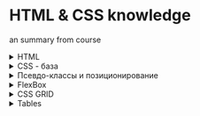 # HTML & CSS knowledge
an summary from course

<details> <summary>  HTML </summary>
## HTML
Начинать каждый док с <`!DOCTYPE html`> - говорит браузеру что мы вообще используем

`<html></html> `- Елемент для содержания в себе `<head> & <body>`. Хоть пустые, но они должны быть прописаны. 

Для автоматичесского заполения бозовой херни можно вписать `!`  и прожать таб

Атрибуты k нему:

lang - язык. EN, DE, UA.
	
#### head  - контент, что не рендериться, невидемый на странице. Как имя в закладке, описание сайта в его ссылке и тд.

Именно сюда вводится Internal CSS, или подключаеться External CSS. Подробнее - ниже.

`<title></title>` - Текст на вкладке сверху.

`<meta charset="UTF-8" />` - описывает данные. So metadata means data about the data. 

Атрибут charset - описывает кодировку символов (указанная - стандарнтая). 
	
#### body - имеет в себе основное наполнение сайта, контент

`<h1></h1>` - Заголовок, имеет 6 уровней. // Лучше использовать h1 один раз в одной странице на практике

`<p></p>` - Параграф
  
`<b></b>` - Жирный текст. Но это старая функция.
  
`<strong></strong>`  - Тоже жирный, но с html 5 имеет особое значение в коде, больше рекомендуеться к использованию чем `<b>`
  
`<i></i>` - курсив, но старый
  
`<em></em>` - курсив html 5, рекомендуеться к использованию
	
### СПИСКИ
`<ol></ol>` - order list. Список с цифрами. В него входит `<li>`

`<il></ul>` - unordered list. Список с точками. В него входит `<li>`

`<li></li>` - list item. Елемент списка

Пример: 	

	 <ol>
   
      <li>The opening tag</li>
      
      <li>The closing tag</li>
      
      <li>The actual element</li>
      
    </ol>
	
	
### ФОТО
`<img  />` - вывод фото. Не требует отдельного закрытия. Вызываеться в паре с атрибутами.

Атрибуты:

Используються для описания елементов. Находяться внутри вызова функции.

src (sourse) - указывает расположения файла

alt (alternative text) - описывает картинку, что бы гугл понимал что там, для SEO. Так же помогает слепым людям. Нельзя 
пропускать, всегда важно писать хорошее описание.

width - Количество пикселей ширины картинки. Полезно для уменьшения размера.

height - Количество пикселей высоты картинки. // лучше использовать зная разрешение картинки. Что бы не исказить её.

Пример вызова фото с атрибутами:

	 <img
      src="post-img.jpg"
      alt="HTML code on a screen"
      width="500"
      height="200"
    />

### Ссылки
`<a></a>` (anchor) - Функция призыва гмперссылки. Внутри кликабельный текст для перехода

href - атрибут для подкрепления ссылки, на которую идёт переход. # - вверх к текущей странице.

target - Указывает где открыть гиперссылку. Без указания функции - вместо текущей страницы. 

`target="_blank"` - на новой вкладке. 

Пример использования: 

    <a href="https://developer.mozilla.org/ru/docs/Web/HTML" target="_blank">MDN Web Docs</a>
<a href="https://developer.mozilla.org/ru/docs/Web/HTML" target="_blank">MDN Web Docs</a>

### Semantic HTML

Итак, в HTML, когда мы говорим о семантике, мы имеем в виду, что некоторые элементы на самом деле смысл или цель, связанная с ними.

Поэтому, когда мы думаем об определенном HTML-элементе, на самом деле нам не следует думать о том, как этот элемент выглядит при отображении на странице. Но вместо этого мы должны подумать о том, что на самом деле означает этот элемент и для чего он тут. Таково в основном определение семантического HTML.

`<strong>` - So again, by using the strong element here, the text will still look bold here in the browser, but what really matters here is that we now assign some meaning to this content here. We now say that is a strong content, which means basically a very important piece of content and the same here for this piece. So this fundamental word here.

Тоже самое для курсива - `<em>`

#### <strong>Box. Коробки с контеном.</strong>

Пока не совсем понимаю их пользу. Когда узнаю опишу тут.

`<nav></nav>` - Контейнер для навигации. //The nav element represents a section of a page that links to other pages or to parts within the page: a section with navigation links.

`<menu>` - Как нав, только для кнопок у веб-приложений, не обычный сайтов.

`<main>` - Used  to display the main piece of content

`<div></div>` - Тоже контейнер, но без предназначения. //And so now we should only use the div element when we don't want to attach a certain meaning to a certain container.

`<article></article>` - Тоже контейнер, для основного контента

`<header></header>` - Тоже контейнер, для заголовка контента. Примеры: Для страницы - заголовок, имя сайта. Для поста - тема поста, фото и имя автора.

`<footer></footer>` - Тоже контейнер, для ниженого артикула

`<p></p>` - тоже сюда относиться, контент с значением.

`<aside></aside>` - элемент aside обычно используется для дополнительной информации, дополняющей основную часть страницы. Так что в данном случае основная часть страницы — это article. А затем в стороне, которая является вторичной информацией, в основном это некоторые связанные посты, которые относятся к статье, то есть к основной части.

`<figure></figure>` - контейнер, как артикл подойдёт для карт с описанием продукта.
 
 <strong>Это всё помогает SEO</strong>

</details>

<details> <summary>  CSS - база </summary>


# CSS 
### Cascading Style Sheets

#### [НОВОЕ] Обновлённые комманды.

	transition: background-color 0.5s;
	
Делает переход между анимациями. Если поместить в а:линк :виситед с указанием бекграунда, секунд то сделает плавный переход между цветами при наведении. Пихать в стартовом состоянии анимации. То есть в css с которого начнёться анимация.

Три места, где можно писать CSS:
<ul>
	<li>inline CSS</li>
	<li>internal CSS</li>
	<li>external CSS</li>
</ul>

### Inline - прописываеться внутри елемента.

Пример:
 ` <h1 style="color: blue">📘 The Code Magazine</h1>`
 
 На больших сайтах использовать Inline для каждого текста и указывать стилистику будет слишком долго, текст будет раздувать, и редактировать крайне неудобно. Лучше никогда не использовать эту хуйню.
 
 
 ### Internal & External.
 `<style></style>` - Функция для Internal, в которой прописываются все исменения CSS Для страницы. Сувать в `<head>`
 
 CSS - Язык для стилистики кода хтмл. Ещё лучше  использовать external, то есть в отдельном файле. B нём будет удобнее редактировать: не одну длинейшую страницу, а две средних. По этому external - оптимальный. Да и лектор его использует. Дальше о нём.
 
 
Но если комманды CSS находяться не в доке хтмл, без подключения он не будет знать о его существовании. Пример подключения External, прописывается в `<head>`:

    `<link href="style.css" rel="stylesheet" />`
    
Где link - функция подключения, href - путь, rel - указывает, что мы подключаем StyleSheet(ебу что это, препод сказал).    

### С подключением всё. Как он устроен:

 Для начала нужно указать, какой именно елемент мы будем украшать.  В примере - все заголовки `<h1>`.
 
	 h1 {
 	 	color: blue;
 	}
   
Это - одно правило. Rule. В CSS Их будет много. Из чего оно состоит:

<img src="https://i.ibb.co/nCvWHN0/Screenshot-1.png" alt="Screenshot-1" border="0">

<ul> 
	<li>Всегда начинаеться с селектора. Указываем, что именно менять.</li> 
	<li>Дальше открываем блок деклараций, куда их и вписываем.</li> 
	<li>Деклараций может быть много, у каждей своё свойство и значение. Перечислять их через `;` .</li> 
</ul>

### Propetries to style text

---

### color

Цвет:

`color: blue;`

Тут blue - keyword. Обычно нужно указать цвет его кодом.

---

### font-size

Размер:

`font-size: 26px;`

26 - колово пикселей, что будет занимать текст на екране.

---

### font-family

Шрифт:
	
`font-family: sans-serif;`

Нужно выбрать один из предустановленных шрифтов. Иначе на других пк не загрузит. Как это исправить потом обновлю здесь.

---

### text-transform

Смена размеров(капс, прописные) текста
	
`text-transform: uppercase;`

Выбранный - весь текст капсом. Много вариантов. 

---

### font-style

Вид текста.
Курсив, жирный.

`font-style: italic;`

Указан - курсив.

---

### line-height

Межстрочный интервал

`line-height: 1,5;`

Тут все очевидно, хули уточнять.

---

### text-align

Выравнивание текста на странице

`text-align: center;`

Указан - в центре	

---

### font-weight

Ширина текста, жирность. Степень жирности указывается.

`font-weight: bold;`

Указан - стандарт

---

### list-style

Указывает стиль для все списков.

`list-style: none;`

Ебу какие ещё есть, но именно этот уберает отображение точек в списках.

---

### text-decoration

Добавляет тексту стиль.

	a {
  	color: rgb(68, 192, 250);
  	text-decoration: none;
	}

Убирает нижнюю линию у ссылок.

---

### ВАЖНО: Особенности Селектора

Особенности выбора текста к изменению, селектора. Что делать, если уже выбрали весь текст под один формат. Но нужно изменить нижний артикул, сделать меньше остального. И он указан как `<p>` - параграф, со своим указанным размером. Что бы изменить конкретный контейнер в другом контейнере, вот что нужно сделать:

#### Descendant Selector - селектор потомок

	footer p {
  	font-size: 16px;
	}

Где footer - бокс колонтитул, а Р - параграф в нём. Хоть и ранее в CSS указывалось, что шрифт для Р большой. Но уточняя, что хотим изменить параграф именно в боксе footer мы меняем его, не сбрасываю остальное форматирование. При этом при смене общих параметров - шрифтов, размеров колонтитул возьмёт шрифт, но оставит размер указанный для него отдельно. Пиздато, хули.

Так же, если есть несколько одинаковых боксов под другими боксами, и у них должны быть разные форматы. Что делать? 
Указать путь, к какому именно боксу идём. Путь можно и удленять при ненобходимости:

	article header p {
  	font-style: italic;
	}

Но так не желательно делать, это сильная завязка под хтмл. И если его поменять, все слетит. И кода много уходит если путь длинный, такой код не чистый. По этому оптимальнее создать бокс и дать ему название, что бы изменить именно его.

### ID & Class 

Оба атрибута - возможность переименовывать бокс. Для чего? Для отдельного его форматирование в CSS. В чём разница? <strong>ID</strong> можно назвать только один елемент. Назвать им только один бокс. <strong>Class</strong> можно использовать для переименовки множеств боксов, именно он рекомендуется для использования.

#### Начнём с ID: 

	<p id="author">
		Posted by <strong>Laura Jones</strong> on Monday, June 21st 2027
	</p>
	
Как атрибут, указывается в открытии функции бокса. После вызываеться как Селектор в CSS таким образом: 

	#author {
	  font-style: italic;
	  font-size: 18px;
	}

Через #, дальше как обычно. <strong>Но лучше всегда использовать Классы, так как никогда не знаешь, будешь ли ещё использовать это форматирование или нет в будушем. По этому всегда стоит вызывать его</strong>

#### Вызов Class:

	<p class="related-author">By Jonas Schmedtmann</p>

Тоже прописываеться как атрибут. Но для форматирования в CSS вызывается по другому:

	.related-author {
  	font-size: 18px;
  	font-weight: bold;
	}
	
Вызов через точку - . Всегда использовать его.

Полезная хуета, нужно привыкать ее юзать. Так же важно прописывать все словосочитания через - . Такая конвенция среди разработчиков на CSS.

Фоны/Backgrounds
---

Для перекраса фона в css используэться эта функция. Используеться для боксов и перекрашивает фон у них.

	background-color: #f8f8f8;
	
Другой вариант - сделать фон с границами. 


	border-top: 5px solid rgb(241, 148, 9);
	
	Syntax: <line-width> || <line-style> || <color>
	
Синтаксис такой: ширина границы, стиль линии и цвет. Если нужно указать не весь периметр, можно использовать сторону в призыве функции. На примере - выбран вверх.


</details>

<details> <summary>  Псевдо-классы и позиционирование </summary>


Pseudo Class
---

Это когда в селекторе добавляешь доп ограничения.

	li:first-child {
  	font-weight: bold;
	}

is that it will select an li element, or actually it was select all the li elements that are the first child elements of its parent elements.

Функция first-child берёт список всех li что находяться в другом боксе, и где li является child/подклассом. И выбирает первый из списка. Где можно получить нобелевкую за то как быстро я с этим разобрался!?

Так же можно выбрать last-child. Или любой другой номер (сюда же можно указывать четные - нечётные фильтры odd - even):

	li:nth-child(3) {
  	color: red;
	}

Так же можно использвать для выборки одних боксов в других для редакции:

	article p:last-child {
  	color: red;
	}
	
Тут выбирает последний параграф в боксе артикул. Но с условием, что нет других под-боксов, тогда не будет он воркать.

PSEUDo CLASSES FOR LINKS
---
Те, по которым переходили: 

	a:visited {
  	/* color: black; */
  	color: rgb(68, 192, 250);
	}
	
Те, на которые навели мышкой:

	a:hover {
		color: orangered;
  	font-weight: bold;
		text-decoration: underline orangered;
	}

При нажатии на ссылку:

	a:active {
		background-color: black;
		font-style: italic;
	}

RESOLVING CONFLICTING DECLARATIONS
---

<img src="https://i.ibb.co/3N3fkRN/image.png" alt="image" border="0">

---

ПОЗИЦИОНИРОВАНИЕ
---

<img src="https://i.ibb.co/ygSpVSX/image.png" alt="image" border="0">

Каждый елемент на сайте - это бокс. Каждый бокс имеет внутри - поле с контентом, между контентом и границей, саму границу. Снаружи - расстояние до другого бокса. Все поля настраиваються. Если марджин одного поля пересекаеться с другим, то они накладываются друг на друга. То есть между боксами будет растояние большего маргина.

Из советов: лучше центрировать страницу посредине. Для этого взять все под хтмл в бокс, и настроить его.

Пример:

	.container {
 	 width: 700px;
  	margin: 0px auto;
 	 border: 2px solid #f19409;
 	 padding: 20px;
	}

Лучше всего каждый проект с нуля настраивать все поля, для этого необходимо их обнулить:

	* {
	margin: none;
	padding: none;
	}
	
	
Есть виды боксов:

Inline boxes -  So these types of boxes that only occupied exactly the space that they need for its content. Они хранят только контент - это ` <a> <strong>`. небольшые боксы только с контентом. Это a <strong> img strong em button etc. </strong>
	
Так же их можно превратить в нормальные боксы коммандой: 

	
	 display: inline; 
	 display: block; 

	
block-level boxes or block-level elements - Они занимают все место что могут по горизонтали что позволяет им родитительский бокс, и имеют отступы от других боксов в вертикали

Разница указана - будет безсмысленно, если курсив будет занимать всю теориторию по вертикали. для встроенных элементов свойства высоты и ширины не имеют никакого эффекта. Также отступы и поля применяются только горизонтально или, другими словами, на левой и правой сторонах, а не сверху и снизу.


<img src="https://i.ibb.co/dLRhrd9/image.png" alt="image" border="0">

Третий тип - средний. Занимает минимум места и не переносит параграф как инлайн, но имеет настраиваемые в горизонтали поля как бокс.
 
АБСОЛЮТНОЕ ПОЗИЦИОНИРОВАНИЕ
---

Позволяет ебнуть бокс где удобно, где нужно по координатам. 

	position: absolute;
	 bottom: 50px;
 	 right: 50px;

Указываешь позицию и координаты отступа. По умолчание - отступ идёт от viewport - точки прогрузки страницы сверху. Будет накладываться поверх на всё при смене окна 

Но если указать в другом боксе 

	position: relative;
	
То будет находиться в нём. И при смене окна будет оставаться на своём месте в боксе.

</details>

<details> <summary>  FlexBox </summary>


LAYOUTS. Свойства макета FlexBox:
---

<img src="https://i.ibb.co/vwMT8bx/Screenshot-1.png" alt="Screenshot-1" border="0">

Функции:

<img src="https://i.ibb.co/pyGB3kQ/Screenshot-3.png" alt="Screenshot-2"  border="0">


Пару слов по параметрам:

` justify-content: ` - выравнивание по main axis - основной горизонтальной оси. Может соеденить все айтемы или выставить одинаковое расстояние между ними

`align-items: center` - Выравнивание по cross axis. По вертикали.

`align-self: stretch;` - Выравнивание по cross axis. По вертикали, но индивидуально для айтема. т.е. не будет наследовать родительское свойство. 

`order: 1;` - определяет поочередность айтемов с лева на право. По умолчанию 0. >0 будут в конце, справа. <0 вначале.

`gap` - расстояние между айтемами.


Обнова: можно и нужно юзать как инстурмент для оступа между множеством елементов вертикально. Как блоки или елементы списка.

	display: flex;
	flex-direction: column;
	gap: 12px;



</details>

<details> <summary>  CSS GRID </summary>


CSS GRID
---

<img src="https://i.ibb.co/bdvQT5P/Screenshot-2.png" alt="Screenshot-2" border="0">

	grid-template-columns: 250px 250px 1fr 1fr;
	grid-template-rows: 300px 200px;

Позволяет регулировать размер столбцов и колонок. Если указать пикселями - даст определённый размер столбцам по очереди - 1 значение - первой и тд. Есть указать `1fr` - будет занимать все свободное место родительского елемента. Если закончиться - выйдет за рамки родителя.`auto` - забирает только необходимое место для контента.

        grid-template-columns: repeat(4, 1fr);
	
Вместо того, что бы повторять одно значение, есть функция. В ней 4 - колово колонок и значение для каждой из них. после неё можно писать значение для некст колонок.

<strong>Есть два вида колонок и столбцов implicit & eplicit.</strong>

implicit - столбцы или колонки, внешний вид указан в grid-template. Для их редактуры есть отдельные комманды. Но на курсе их не будет, записал что бы знать чё гуглить.

      .el--8 {
        grid-column: 1 / -1;
        grid-row: 2/3;
      }
   
Перетащить определённую клетку в определённое место - по координатам. Так же можно указать начало и конец координат, и ростянуть на 2-3- клетки одну.  Указатель "-1" - `grid-column: 1 / -1;` указывает до конца строки или столбца.
    
<strong> Позициронирование айтемов внутри контейнера грид.</strong>

   	justify-content: center;

        align-content: center;
	
Воркает точно так же, как и с флексом. Нужно иметь пустое место в контейнере.

<strong> Позициронирование айтемов самой клетки.</strong>

        align-items: center;
        justify-items: center;

По умолчанию стоит stretch. если указать `center` - будет занимать только необходимое место и центрироваться. ТО ЕСТЬ. КЛЕТКА ВСЁ ТА ЖЕ. Но контент внутри её сжат вцентре и занимает только необходимое место

<img src="https://i.ibb.co/hsZFvzY/image.png" alt="image" border="0">
И как это выглядит:
<img src="https://i.ibb.co/Jc1hknP/image.png" alt="image" border="0">

<strong> Позициронирование айтемов в конкретной клетке отдельно от общих.</strong>


      .el--3 {
        align-self: end;
        justify-self: end;
      }

Перекроет предыдущую общую позиционку для выбранной клетки на эту.

</details>

<details> <summary>  Tables </summary>


## Таблицы

Как крафтить таблицы: для этого есть контейнер в семантике - table. Дальше разделяем по строкам и инфе в них 

TABLE ROW & TABLE DATA

    <table>
      <tr>
        <td>Chair</td>
        <td>The laid back</td>
        <td>The Worker Bee</td>
        <td>The Chair 4/2</td>
      </tr>
      <tr>
        <td>Width</td>
        <td>80 cm</td>
        <td>60 cm</td>
        <td>220 cm</td>
      </tr>
    </table>

Тут две строки - с заголовками и шириной, открываем строку и записываем данные по очереди. Вот и всё. При желании так же спокойно можно сделать и в Grid. Но всё таки для изображения данных в табле лучше использовать таболицу. В целом с логикой разобрались. Но тут куча нюансов по семантике. Есть куча видов боксов:

`<tr>` - table row, строка, где по очереди записывать данные в колонки через `<td>`. Но у всех таблиц есть первая строка, с заголовком. 
	
Для этой первой строки есть отдельный бокс - 

`<thead>` - в неё сувать только первую строку таблицы  -с обозначения данных в колонках. 

Для елементов в ней есть специальный другой контейнер - вместо `<td>` - table data для инфы в head нужно использовать `<th>` - table head. Так же её юзают для первого столбца - с обозначение данных.

<tbody> - Для остального тела, что не входит в хеад.

Правильно-семантичесски таблица выглядит так:
	
    <table>
      <thead>
        <tr>
          <th>Chair</th>
          <th>The laid back</th>
          <th>The Worker Bee</th>
          <th>The Chair 4/2</th>
        </tr>
      </thead>

      <tbody>
        <tr>
          <th>Width</th>
          <td>80 cm</td>
          <td>60 cm</td>
          <td>220 cm</td>
        </tr>
      </tbody>

Дальше: что бы добавить границы линиями, можно фигануть всем бордер - th & td. А что бы границы не задваивались, в родительском их елементе (table) прописать ` border-collapse: collapse;`. <string>Так же при окрашивании фона таблиц их пересечение будет без окраски, где границы. Для фикса этого тоже нужно это свойство</string>

</details>

